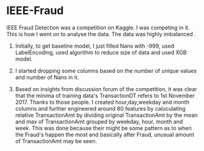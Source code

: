 # IEEE-Fraud
IEEE Fraud Detection was a competition on Kaggle. I was competing in it. This is how I went on to analyse the data. The data was highly imbalanced .

1. Initially, to get baseline model, I just filled Nans with -999, used LabelEncoding, used algorithm to reduce size of data and used XGB          model.

2. I started dropping some columns based on the number of unique values and number of Nans in it. 

3. Based on insights from discussion forum of the competition, it was clear that the minima of training data's TransactionDT refers to 1st        November 2017. Thanks to those people. I created hour,day,weekday and month columns and further engineered around 80 features by                caluculating relative TransactionAmt by dividing original TransactionAmt by the mean and max of TransactionAmt grouped by weekday, hour,        month and week. This was done because their might be some pattern as to when the Fraud's happen the most and basically after Fraud, unusual    amount of TransactionAmt may be seen.
